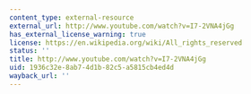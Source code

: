 ```yaml
---
content_type: external-resource
external_url: http://www.youtube.com/watch?v=I7-2VNA4jGg
has_external_license_warning: true
license: https://en.wikipedia.org/wiki/All_rights_reserved
status: ''
title: http://www.youtube.com/watch?v=I7-2VNA4jGg
uid: 1936c32e-8ab7-4d1b-82c5-a5815cb4ed4d
wayback_url: ''
---
```

